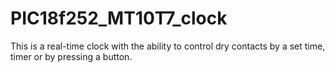 # PIC18f252_MT10T7_clock

This is a real-time clock with the ability to control dry contacts by a set time, timer or by pressing a button.
